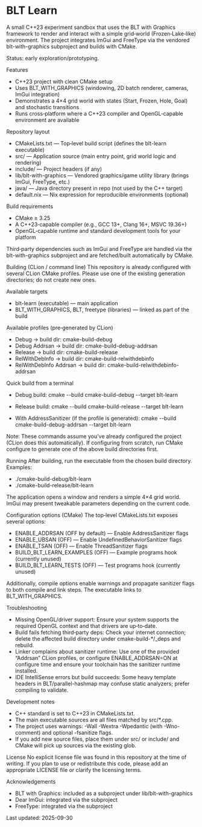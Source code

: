 BLT Learn
=========

A small C++23 experiment sandbox that uses the BLT with Graphics framework to render and interact with a simple grid‑world (Frozen‑Lake‑like) environment. The project integrates ImGui and FreeType via the vendored blt-with-graphics subproject and builds with CMake.

Status: early exploration/prototyping.


Features
- C++23 project with clean CMake setup
- Uses BLT_WITH_GRAPHICS (windowing, 2D batch renderer, cameras, ImGui integration)
- Demonstrates a 4×4 grid world with states (Start, Frozen, Hole, Goal) and stochastic transitions
- Runs cross‑platform where a C++23 compiler and OpenGL‑capable environment are available


Repository layout
- CMakeLists.txt — Top‑level build script (defines the blt-learn executable)
- src/ — Application source (main entry point, grid world logic and rendering)
- include/ — Project headers (if any)
- lib/blt-with-graphics — Vendored graphics/game utility library (brings ImGui, FreeType, etc.)
- java/ — Java directory present in repo (not used by the C++ target)
- default.nix — Nix expression for reproducible environments (optional)


Build requirements
- CMake ≥ 3.25
- A C++23‑capable compiler (e.g., GCC 13+, Clang 16+, MSVC 19.36+)
- OpenGL‑capable runtime and standard development tools for your platform

Third‑party dependencies such as ImGui and FreeType are handled via the blt-with-graphics subproject and are fetched/built automatically by CMake.


Building (CLion / command line)
This repository is already configured with several CLion CMake profiles. Please use one of the existing generation directories; do not create new ones.

Available targets
- blt-learn (executable) — main application
- BLT_WITH_GRAPHICS, BLT, freetype (libraries) — linked as part of the build

Available profiles (pre‑generated by CLion)
- Debug → build dir: cmake-build-debug
- Debug Addrsan → build dir: cmake-build-debug-addrsan
- Release → build dir: cmake-build-release
- RelWithDebInfo → build dir: cmake-build-relwithdebinfo
- RelWithDebInfo Addrsan → build dir: cmake-build-relwithdebinfo-addrsan

Quick build from a terminal
- Debug build:
  cmake --build cmake-build-debug --target blt-learn

- Release build:
  cmake --build cmake-build-release --target blt-learn

- With AddressSanitizer (if the profile is generated):
  cmake --build cmake-build-debug-addrsan --target blt-learn

Note: These commands assume you’ve already configured the project (CLion does this automatically). If configuring from scratch, run CMake configure to generate one of the above build directories first.


Running
After building, run the executable from the chosen build directory. Examples:
- ./cmake-build-debug/blt-learn
- ./cmake-build-release/blt-learn

The application opens a window and renders a simple 4×4 grid world. ImGui may present tweakable parameters depending on the current code.


Configuration options (CMake)
The top‑level CMakeLists.txt exposes several options:
- ENABLE_ADDRSAN (OFF by default) — Enable AddressSanitizer flags
- ENABLE_UBSAN (OFF) — Enable UndefinedBehaviorSanitizer flags
- ENABLE_TSAN (OFF) — Enable ThreadSanitizer flags
- BUILD_BLT_LEARN_EXAMPLES (OFF) — Example programs hook (currently unused)
- BUILD_BLT_LEARN_TESTS (OFF) — Test programs hook (currently unused)

Additionally, compile options enable warnings and propagate sanitizer flags to both compile and link steps. The executable links to BLT_WITH_GRAPHICS.


Troubleshooting
- Missing OpenGL/driver support: Ensure your system supports the required OpenGL context and that drivers are up‑to‑date.
- Build fails fetching third‑party deps: Check your internet connection; delete the affected build directory under cmake-build-*/_deps and rebuild.
- Linker complains about sanitizer runtime: Use one of the provided “Addrsan” CLion profiles, or configure ENABLE_ADDRSAN=ON at configure time and ensure your toolchain has the sanitizer runtime installed.
- IDE IntelliSense errors but build succeeds: Some heavy template headers in BLT/parallel-hashmap may confuse static analyzers; prefer compiling to validate.


Development notes
- C++ standard is set to C++23 in CMakeLists.txt.
- The main executable sources are all files matched by src/*.cpp.
- The project uses warnings: -Wall -Wextra -Wpedantic (with -Wno-comment) and optional -fsanitize flags.
- If you add new source files, place them under src/ or include/ and CMake will pick up sources via the existing glob.


License
No explicit license file was found in this repository at the time of writing. If you plan to use or redistribute this code, please add an appropriate LICENSE file or clarify the licensing terms.


Acknowledgements
- BLT with Graphics: included as a subproject under lib/blt-with-graphics
- Dear ImGui: integrated via the subproject
- FreeType: integrated via the subproject


Last updated: 2025-09-30